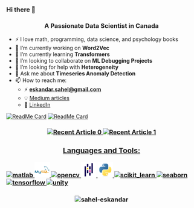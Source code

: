 ### Hi there 👋

<h3 align="center">A Passionate Data Scientist in Canada</h3>

</p>

- :zap: I love math, programming, data science, and psychology books
- 🔭 I’m currently working on **Word2Vec**
- 🌱 I’m currently learning **Transformers**
- 👯 I’m looking to collaborate on **ML Debugging Projects**
- 🤝 I’m looking for help with **Heterogeneity**
- 💬 Ask me about **Timeseries Anomaly Detection**
- 📫 How to reach me: 
  - ⚡ **eskandar.sahel@gmail.com**
  - :bulb: [Medium articles](https://medium.com/@eskandar.sahel)
  - :office: [LinkedIn](https://www.linkedin.com/in/Sahel-Eskandar/)

[![ReadMe Card](https://github-readme-stats.vercel.app/api/pin/?username=Sahel-Eskandar&repo=Text-Classification-Sentimental-Analysis)](https://github.com/Sahel-Eskandar/Text-Classification-Sentimental-Analysis)
[![ReadMe Card](https://github-readme-stats.vercel.app/api/pin/?username=Sahel-Eskandar&repo=RecommenderSystems)](https://github.com/Sahel-Eskandar/RecommenderSystems)

</p>
<p><h3 align="center">
<a target="_blank" href="https://github-readme-medium-recent-article.vercel.app/medium/@eskandar.sahel/0"><img src="https://github-readme-medium-recent-article.vercel.app/medium/@eskandar.sahel/0" alt="Recent Article 0">
<a target="_blank" href="https://github-readme-medium-recent-article.vercel.app/medium/@eskandar.sahel/1"><img src="https://github-readme-medium-recent-article.vercel.app/medium/@eskandar.sahel/1" alt="Recent Article 1">

</p>
  
<p><h3 align="center">Languages and Tools:</h3>
<p align="left"> <a href="https://www.mathworks.com/" target="_blank" rel="noreferrer"> <img src="https://upload.wikimedia.org/wikipedia/commons/2/21/Matlab_Logo.png" alt="matlab" width="40" height="40"/> </a> <a href="https://www.mysql.com/" target="_blank" rel="noreferrer"> <img src="https://raw.githubusercontent.com/devicons/devicon/master/icons/mysql/mysql-original-wordmark.svg" alt="mysql" width="40" height="40"/> </a> <a href="https://opencv.org/" target="_blank" rel="noreferrer"> <img src="https://www.vectorlogo.zone/logos/opencv/opencv-icon.svg" alt="opencv" width="40" height="40"/> </a> <a href="https://pandas.pydata.org/" target="_blank" rel="noreferrer"> <img src="https://raw.githubusercontent.com/devicons/devicon/2ae2a900d2f041da66e950e4d48052658d850630/icons/pandas/pandas-original.svg" alt="pandas" width="40" height="40"/> </a> <a href="https://www.python.org" target="_blank" rel="noreferrer"> <img src="https://raw.githubusercontent.com/devicons/devicon/master/icons/python/python-original.svg" alt="python" width="40" height="40"/> </a> <a href="https://scikit-learn.org/" target="_blank" rel="noreferrer"> <img src="https://upload.wikimedia.org/wikipedia/commons/0/05/Scikit_learn_logo_small.svg" alt="scikit_learn" width="40" height="40"/> </a> <a href="https://seaborn.pydata.org/" target="_blank" rel="noreferrer"> <img src="https://seaborn.pydata.org/_images/logo-mark-lightbg.svg" alt="seaborn" width="40" height="40"/> </a> <a href="https://www.tensorflow.org" target="_blank" rel="noreferrer"> <img src="https://www.vectorlogo.zone/logos/tensorflow/tensorflow-icon.svg" alt="tensorflow" width="40" height="40"/> </a> <a href="https://unity.com/" target="_blank" rel="noreferrer"> <img src="https://www.vectorlogo.zone/logos/unity3d/unity3d-icon.svg" alt="unity" width="40" height="40"/> </a> </p>

<p><h3 align="center"><img align="center" src="https://github-readme-streak-stats.herokuapp.com/?user=sahel-eskandar&" alt="sahel-eskandar" /></p>




